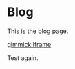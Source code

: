 # Blog

This is the blog page.

[gimmick:iframe](http://dynalon.tumblr.com/tagged/MDwiki)

Test again.
